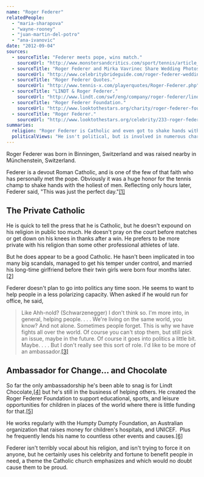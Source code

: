 ```yaml
---
name: "Roger Federer"
relatedPeople:
  - "maria-sharapova"
  - "wayne-rooney"
  - "juan-martin-del-potro"
  - "ana-ivanovic"
date: "2012-09-04"
sources:
  - sourceTitle: "Federer meets pope, wins match."
    sourceUrl: "http://www.monstersandcritics.com/sport/tennis/article_1162996.php/Federer_meets_pope_wins_match"
  - sourceTitle: "Roger Federer and Mirka Vavrinec Share Wedding Photos."
    sourceUrl: "http://www.celebritybrideguide.com/roger-federer-wedding-photos/"
  - sourceTitle: "Roger Federer Quotes."
    sourceUrl: "http://www.tennis-x.com/playerquotes/Roger-Federer.php"
  - sourceTitle: "LINDT & Roger Federer."
    sourceUrl: "http://www.lindt.com/swf/eng/company/roger-federer/lindt-roger-federer/"
  - sourceTitle: "Roger Federer Foundation."
    sourceUrl: "http://www.looktothestars.org/charity/roger-federer-foundation"
  - sourceTitle: "Roger Federer."
    sourceUrl: "http://www.looktothestars.org/celebrity/233-roger-federer"
summaries:
  religion: "Roger Federer is Catholic and even got to shake hands with the pope."
  politicalViews: "He isn't political, but is involved in numerous charitable causes."
---
```


Roger Federer was born in Binningen, Switzerland and was raised nearby in Münchenstein, Switzerland.

Federer is a devout Roman Catholic, and is one of the few of that faith who has personally met the pope. Obviously it was a huge honor for the tennis champ to shake hands with the holiest of men. Reflecting only hours later, Federer said, "This was just the perfect day."<a class="source-citation" href="#http%3A%2F%2Fwww.monstersandcritics.com%2Fsport%2Ftennis%2Farticle_1162996.php%2FFederer_meets_pope_wins_match" title="Federer meets pope, wins match.">[1]</a>

## The Private Catholic

He is quick to tell the press that he is Catholic, but he doesn't expound on his religion in public too much. He doesn't pray on the court before matches or get down on his knees in thanks after a win. He prefers to be more private with his religion than some other professional athletes of late.

But he does appear to be a good Catholic. He hasn't been implicated in too many big scandals, managed to get his temper under control, and married his long-time girlfriend before their twin girls were born four months later.<a class="source-citation" href="#http%3A%2F%2Fwww.celebritybrideguide.com%2Froger-federer-wedding-photos%2F" title="Roger Federer and Mirka Vavrinec Share Wedding Photos.">[2]</a>

Federer doesn't plan to go into politics any time soon. He seems to want to help people in a less polarizing capacity. When asked if he would run for office, he said,

>Like Ahh-nold? (Schwarzenegger) I don't think so. I'm more into, in general, helping people. . . . We're living on the same world, you know? And not alone. Sometimes people forget. This is why we have fights all over the world. Of course you can't stop them, but still pick an issue, maybe in the future. Of course it goes into politics a little bit. Maybe. . . . But I don't really see this sort of role. I'd like to be more of an ambassador.<a class="source-citation" href="#http%3A%2F%2Fwww.tennis-x.com%2Fplayerquotes%2FRoger-Federer.php" title="Roger Federer Quotes.">[3]</a>

## Ambassador for Change… and Chocolate

So far the only ambassadorship he's been able to snag is for Lindt Chocolate,<a class="source-citation" href="#http%3A%2F%2Fwww.lindt.com%2Fswf%2Feng%2Fcompany%2Froger-federer%2Flindt-roger-federer%2F" title="LINDT &amp; Roger Federer.">[4]</a> but he's still in the business of helping others. He created the Roger Federer Foundation to support educational, sports, and leisure opportunities for children in places of the world where there is little funding for that.<a class="source-citation" href="#http%3A%2F%2Fwww.looktothestars.org%2Fcharity%2Froger-federer-foundation" title="Roger Federer Foundation.">[5]</a>

He works regularly with the Humpty Dumpty Foundation, an Australian organization that raises money for children's hospitals, and UNICEF.  Plus he frequently lends his name to countless other events and causes.<a class="source-citation" href="#http%3A%2F%2Fwww.looktothestars.org%2Fcelebrity%2F233-roger-federer" title="Roger Federer.">[6]</a>

Federer isn't terribly vocal about his religion, and isn't trying to force it on anyone, but he certainly uses his celebrity and fortune to benefit people in need, a theme the Catholic church emphasizes and which would no doubt cause them to be proud.